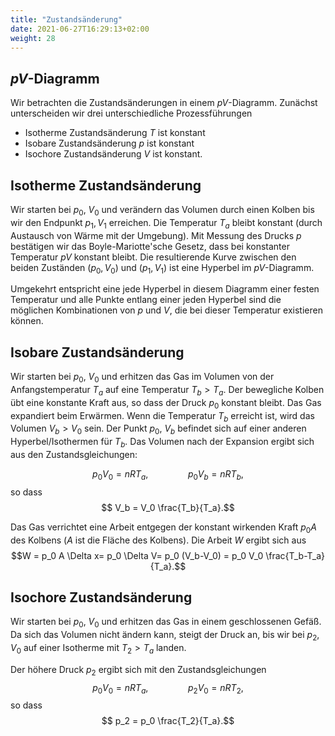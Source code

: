 ```yaml
---
title: "Zustandsänderung"
date: 2021-06-27T16:29:13+02:00
weight: 28
---
```

## $pV$-Diagramm
Wir betrachten die Zustandsänderungen in einem $pV$-Diagramm. Zunächst
unterscheiden wir drei unterschiedliche Prozessführungen
   * Isotherme Zustandsänderung $T$ ist konstant
   * Isobare  Zustandsänderung $p$ ist konstant
   * Isochore Zustandsänderung $V$ ist konstant.


## Isotherme Zustandsänderung
Wir starten bei $p_0$, $V_0$ und verändern das Volumen durch einen Kolben bis
wir den Endpunkt $p_1, V_1$ erreichen. Die Temperatur  $T_a$
bleibt konstant (durch Austausch von Wärme mit der Umgebung). Mit Messung des Drucks
$p$ bestätigen wir das Boyle-Mariotte'sche Gesetz, dass bei konstanter Temperatur $pV$ konstant bleibt. 
Die resultierende Kurve zwischen den beiden Zuständen $(p_0, V_0)$ und $(p_1, V_1)$ 
ist eine Hyperbel im $pV$-Diagramm. 

Umgekehrt entspricht eine jede Hyperbel in diesem Diagramm einer festen Temperatur und alle Punkte
entlang einer jeden Hyperbel sind die möglichen Kombinationen von $p$ und $V$, die bei dieser Temperatur
existieren können.


## Isobare Zustandsänderung
Wir starten bei $p_0$, $V_0$ und erhitzen das Gas im Volumen von der Anfangstemperatur 
$T_a$ auf eine Temperatur $T_b>T_a$. Der bewegliche Kolben übt eine konstante
Kraft aus, so dass der Druck $p_0$ konstant bleibt. Das Gas expandiert beim Erwärmen. Wenn die
Temperatur $T_b$ erreicht ist, wird das Volumen $V_b>V_0$ sein. Der Punkt $p_0$, $V_b$ befindet
sich auf einer anderen Hyperbel/Isothermen für $T_b$. 
Das Volumen nach der Expansion ergibt sich aus den Zustandsgleichungen:

$$p_0 V_0 = n R T_a,\qquad \qquad p_0 V_b = nRT_b,$$
so dass 
$$ V_b = V_0 \frac{T_b}{T_a}.$$

Das Gas verrichtet eine Arbeit entgegen der konstant wirkenden Kraft $p_0 A$ des Kolbens ($A$ ist
die Fläche des Kolbens). Die Arbeit $W$ ergibt sich aus 
$$W = p_0 A \Delta x= p_0 \Delta V= p_0 (V_b-V_0) = p_0 V_0 \frac{T_b-T_a}{T_a}.$$


## Isochore Zustandsänderung
Wir starten bei $p_0$, $V_0$ und erhitzen das Gas in einem geschlossenen Gefäß. Da sich das Volumen nicht
ändern kann, steigt der Druck an, bis wir bei $p_2$, $V_0$ auf einer Isotherme mit $T_2>T_a$ landen. 

Der höhere Druck $p_2$ ergibt sich mit den Zustandsgleichungen
$$ p_0 V_0 = nR T_a, \qquad \qquad p_2 V_0 = nR T_2,$$
so dass 
$$ p_2 = p_0 \frac{T_2}{T_a}.$$



